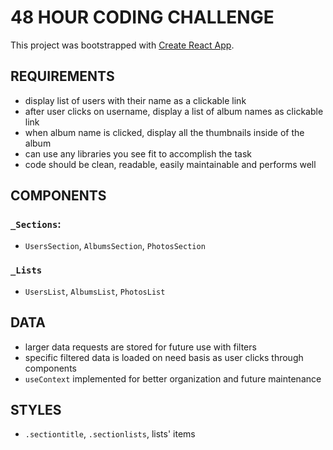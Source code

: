 
# 48 HOUR CODING CHALLENGE
This project was bootstrapped with [Create React App](https://github.com/facebook/create-react-app).

## REQUIREMENTS
- display list of users with their name as a clickable link
- after user clicks on username, display a list of album names as clickable link
- when album name is clicked, display all the thumbnails inside of the album
- can use any libraries you see fit to accomplish the task
- code should be clean, readable, easily maintainable and performs well

## COMPONENTS

### `_Sections`:
- `UsersSection`, `AlbumsSection`,  `PhotosSection`

### `_Lists`
- `UsersList`, `AlbumsList`, `PhotosList`

## DATA
- larger data requests are stored for future use with filters
- specific filtered data is loaded on need basis as user clicks through components
- `useContext` implemented for better organization and future maintenance

## STYLES
- `.sectiontitle`, `.sectionlists`, lists' items

